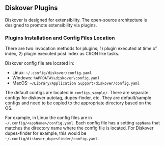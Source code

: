 <p id="plugins"></p>

## Diskover Plugins

Diskover is designed for extensibility. The open-source architecture is designed to promote extensibility via plugins.

### Plugins Installation and Config Files Location

There are two invocation methods for plugins; 1) plugin executed at time of index, 2) plugin executed post index as CRON like tasks.

Diskover config file are located in:

- Linux: `~/.config/diskover/config.yaml`
- Windows: `%APPDATA%\diskover\config.yaml`
- MacOS: `~/Library/Application Support/diskover/config.yaml`

The default configs are located in `configs_sample/`. There are separate configs for diskover autotag, dupes-finder, etc. They are default/sample configs and need to be copied to the appropriate directory based on the OS.

For example, in Linux the config files are in `~/.config/<appName>/config.yaml`. Each config file has a setting `appName` that matches the directory name where the config file is located. For Diskover dupes-finder for example, this would be `~/.config/diskover_dupesfinder/config.yaml`.
